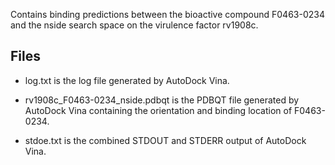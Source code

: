 Contains binding predictions between the bioactive compound F0463-0234 and the nside search space on the virulence factor rv1908c.

## Files

- log.txt is the log file generated by AutoDock Vina.

- rv1908c_F0463-0234_nside.pdbqt is the PDBQT file generated by AutoDock Vina containing the orientation and binding location of F0463-0234.

- stdoe.txt is the combined STDOUT and STDERR output of AutoDock Vina.

